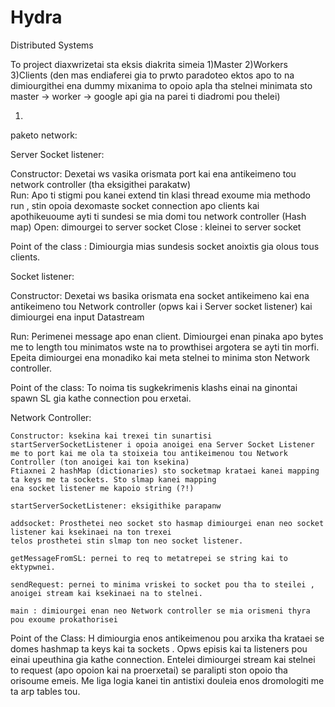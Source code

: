 # Hydra

Distributed Systems

To project diaxwrizetai sta eksis diakrita simeia
1)Master
2)Workers
3)Clients (den mas endiaferei gia to prwto paradoteo ektos apo to na dimiourgithei ena dummy mixanima
to opoio apla tha stelnei minimata sto master -> worker -> google api gia na parei ti diadromi pou thelei)

1)
paketo network:

Server Socket listener:

Constructor:
	Dexetai ws vasika orismata port kai ena antikeimeno tou network controller (tha eksigithei parakatw)	
Run:
	Apo ti stigmi pou kanei extend tin klasi thread exoume mia methodo run , stin opoia
	dexomaste socket connection apo clients kai apothikeuoume ayti ti sundesi se mia domi tou network controller (Hash map)
Open:
	dimourgei to server socket
Close :
	kleinei to server socket

		
Point of the class : Dimiourgia mias sundesis socket anoixtis gia olous tous clients.
		
Socket listener:
	
Constructor: 
	Dexetai ws basika orismata ena socket antikeimeno kai ena antikeimeno tou Network controller (opws kai i Server socket listener)
	kai dimiourgei ena input Datastream
	
Run:
	Perimenei message apo enan client. Dimiourgei enan pinaka apo bytes me to length tou minimatos wste na to prowthisei argotera
	se ayti tin morfi. Epeita dimiourgei ena monadiko kai meta stelnei to minima ston Network controller.

Point of the class:
	To noima tis sugkekrimenis klashs einai na ginontai spawn SL gia kathe connection pou erxetai.
		
Network Controller:
	
	Constructor: ksekina kai trexei tin sunartisi startServerSocketListener i opoia anoigei ena Server Socket Listener
	me to port kai me ola ta stoixeia tou antikeimenou tou Network Controller (ton anoigei kai ton ksekina)
	Ftiaxnei 2 hashMap (dictionaries) sto socketmap krataei kanei mapping ta keys me ta sockets. Sto slmap kanei mapping
	ena socket listener me kapoio string (?!)
	
	startServerSocketListener: eksigithike parapanw
	
	addsocket: Prosthetei neo socket sto hasmap dimiourgei enan neo socket listener kai ksekinaei na ton trexei
	telos prosthetei stin slmap ton neo socket listener.
	
	getMessageFromSL: pernei to req to metatrepei se string kai to ektypwnei.
	
	sendRequest: pernei to minima vriskei to socket pou tha to steilei , anoigei stream kai ksekinaei na to stelnei.
	
	main : dimiourgei enan neo Network controller se mia orismeni thyra pou exoume prokathorisei
	
Point of the Class: H dimiourgia enos antikeimenou pou arxika tha krataei se domes hashmap ta keys kai ta sockets . Opws
episis kai ta listeners pou einai upeuthina gia kathe connection. Entelei dimiourgei stream kai stelnei to request (apo opoion
kai na proerxetai) se paralipti ston opoio tha orisoume emeis. Me liga logia kanei tin antistixi douleia enos dromologiti
me ta arp tables tou.